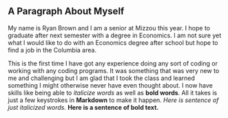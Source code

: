## A Paragraph About Myself 

My name is Ryan Brown and I am a senior at Mizzou this year. I hope to graduate after next semester with a degree in Economics. I am not sure yet what I would like to do with an Economics degree after school but hope to find a job in the Columbia area. 

This is the first time I have got any experience doing any sort of coding or working with any coding programs. It was something that was very new to me and challenging but I am glad that I took the class and learned something I might otherwise never have even thought about. I now have skills like being able to *italicize words* as well as **bold words**. All it takes is just a few keystrokes in **Markdown** to make it happen. *Here is sentence of just italicized words.* **Here is a sentence of bold text.** 
